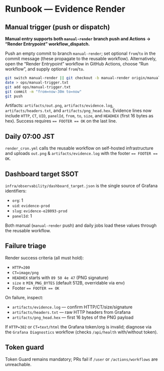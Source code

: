 # Runbook — Evidence Render

## Manual trigger (push or dispatch)
**Manual entry supports both `manual-render` branch push and Actions → “Render Entrypoint” workflow_dispatch.**

Push an empty commit to branch `manual-render`; set optional `from`/`to` in the commit message (these propagate to the reusable workflow). Alternatively, open the “Render Entrypoint” workflow in GitHub Actions, choose “Run workflow”, and supply optional `from`/`to`.

```bash
git switch manual-render || git checkout -b manual-render origin/manual-render
date > ops/manual-trigger.txt
git add ops/manual-trigger.txt
git commit -m "from=now-30m to=now"
git push
```

Artifacts: `artifacts/out.png`, `artifacts/evidence.log`, `artifacts/headers.txt`, and `artifacts/png_head.hex`. Evidence lines now include `HTTP`, `CT`, `UID`, `panelId`, `from`, `to`, `size`, and `HEADHEX` (first 16 bytes as hex). Success requires `== FOOTER == OK` on the last line.

## Daily 07:00 JST

`render_cron.yml` calls the reusable workflow on self-hosted infrastructure and uploads `out.png` & `artifacts/evidence.log` with the footer `== FOOTER == OK`.

## Dashboard target SSOT

`infra/observability/dashboard_target.json` is the single source of Grafana identifiers:

- `org`: 1
- `uid`: `evidence-prod`
- `slug`: `evidence-e28093-prod`
- `panelId`: 1

Both manual (`manual-render` push) and daily jobs load these values through the reusable workflow.

## Failure triage

Render success criteria (all must hold):
- `HTTP=200`
- `CT=image/png`
- `HEADHEX` starts with `89 50 4e 47` (PNG signature)
- `size` ≥ `MIN_PNG_BYTES` (default 512B, overridable via env)
- Footer `== FOOTER == OK`

On failure, inspect:
- `artifacts/evidence.log` — confirm HTTP/CT/size/signature
- `artifacts/headers.txt` — raw HTTP headers from Grafana
- `artifacts/png_head.hex` — first 16 bytes of the PNG payload

If `HTTP=302` or `CT=text/html` the Grafana token/org is invalid; diagnose via the `Grafana Diagnostics` workflow (checks `/api/health` with/without token).

## Token guard

Token Guard remains mandatory; PRs fail if `/user` or `/actions/workflows` are unreachable.
